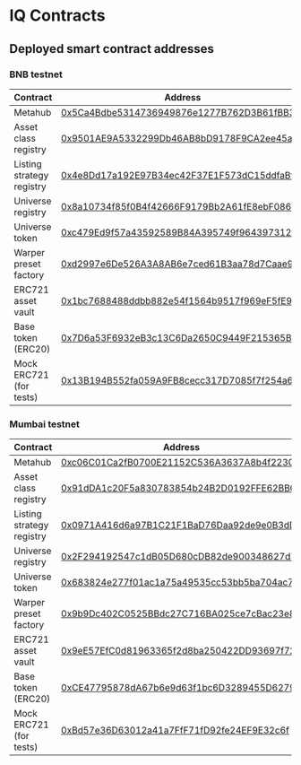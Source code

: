 # IQ Contracts

## Deployed smart contract addresses

### BNB testnet

| Contract                  | Address                                                                                                                      |
| ------------------------- | ---------------------------------------------------------------------------------------------------------------------------- |
| Metahub                   | [0x5Ca4Bdbe5314736949876e1277B762D3B61fBB3c](https://testnet.bscscan.com/address/0x5Ca4Bdbe5314736949876e1277B762D3B61fBB3c) |
| Asset class registry      | [0x9501AE9A5332299Db46AB8bD9178F9CA2ee45a0B](https://testnet.bscscan.com/address/0x9501AE9A5332299Db46AB8bD9178F9CA2ee45a0B) |
| Listing strategy registry | [0x4e8Dd17a192E97B34ec42F37E1F573dC15ddfaBf](https://testnet.bscscan.com/address/0x4e8Dd17a192E97B34ec42F37E1F573dC15ddfaBf) |
| Universe registry         | [0x8a10734f85f0B4f42666F9179Bb2A61fE8ebF086](https://testnet.bscscan.com/address/0x8a10734f85f0B4f42666F9179Bb2A61fE8ebF086) |
| Universe token            | [0xc479Ed9f57a43592589B84A395749f964397312e](https://testnet.bscscan.com/address/0xc479Ed9f57a43592589B84A395749f964397312e) |
| Warper preset factory     | [0xd2997e6De526A3A8AB6e7ced61B3aa78d7Caae99](https://testnet.bscscan.com/address/0xd2997e6De526A3A8AB6e7ced61B3aa78d7Caae99) |
| ERC721 asset vault        | [0x1bc7688488ddbb882e54f1564b9517f969eF5fE9](https://testnet.bscscan.com/address/0x1bc7688488ddbb882e54f1564b9517f969eF5fE9) |
| Base token (ERC20)        | [0x7D6a53F6932eB3c13C6Da2650C9449F215365BA9](https://testnet.bscscan.com/address/0x7D6a53F6932eB3c13C6Da2650C9449F215365BA9) |
| Mock ERC721 (for tests)   | [0x13B194B552fa059A9FB8cecc317D7085f7f254a6](https://testnet.bscscan.com/address/0x13B194B552fa059A9FB8cecc317D7085f7f254a6) |

### Mumbai testnet

| Contract                  | Address                                                                                                                         |
| ------------------------- | ------------------------------------------------------------------------------------------------------------------------------- |
| Metahub                   | [0xc06C01Ca2fB0700E21152C536A3637A8b4f22302](https://mumbai.polygonscan.com/address/0xc06C01Ca2fB0700E21152C536A3637A8b4f22302) |
| Asset class registry      | [0x91dDA1c20F5a830783854b24B2D0192FFE62BB04](https://mumbai.polygonscan.com/address/0x91dDA1c20F5a830783854b24B2D0192FFE62BB04) |
| Listing strategy registry | [0x0971A416d6a97B1C21F1BaD76Daa92de9e0B3dDE](https://mumbai.polygonscan.com/address/0x0971A416d6a97B1C21F1BaD76Daa92de9e0B3dDE) |
| Universe registry         | [0x2F294192547c1dB05D680cDB82de900348627d7E](https://mumbai.polygonscan.com/address/0x2F294192547c1dB05D680cDB82de900348627d7E) |
| Universe token            | [0x683824e277f01ac1a75a49535cc53bb5ba704ac7](https://mumbai.polygonscan.com/address/0x683824e277f01ac1a75a49535cc53bb5ba704ac7) |
| Warper preset factory     | [0x9b9Dc402C0525BBdc27C716BA025ce7cBac23e82](https://mumbai.polygonscan.com/address/0x9b9Dc402C0525BBdc27C716BA025ce7cBac23e82) |
| ERC721 asset vault        | [0x9eE57EfC0d81963365f2d8ba250422DD93697f72](https://mumbai.polygonscan.com/address/0x9eE57EfC0d81963365f2d8ba250422DD93697f72) |
| Base token (ERC20)        | [0xCE47795878dA67b6e9d63f1bc6D3289455D62792](https://mumbai.polygonscan.com/address/0xCE47795878dA67b6e9d63f1bc6D3289455D62792) |
| Mock ERC721 (for tests)   | [0xBd57e36D63012a41a7FfF71fD92fe24EF9E32c6f](https://mumbai.polygonscan.com/address/0xBd57e36D63012a41a7FfF71fD92fe24EF9E32c6f) |
